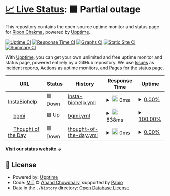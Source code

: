 # [📈 Live Status](https://riponxr.github.io/upptime): <!--live status--> **🟧 Partial outage**

This repository contains the open-source uptime monitor and status page for [Ripon Chakma](https://riponxr.github.io/upptime), powered by [Upptime](https://github.com/upptime/upptime).

[![Uptime CI](https://github.com/riponxr/upptime/workflows/Uptime%20CI/badge.svg)](https://github.com/riponxr/upptime/actions?query=workflow%3A%22Uptime+CI%22)
[![Response Time CI](https://github.com/riponxr/upptime/workflows/Response%20Time%20CI/badge.svg)](https://github.com/riponxr/upptime/actions?query=workflow%3A%22Response+Time+CI%22)
[![Graphs CI](https://github.com/riponxr/upptime/workflows/Graphs%20CI/badge.svg)](https://github.com/riponxr/upptime/actions?query=workflow%3A%22Graphs+CI%22)
[![Static Site CI](https://github.com/riponxr/upptime/workflows/Static%20Site%20CI/badge.svg)](https://github.com/riponxr/upptime/actions?query=workflow%3A%22Static+Site+CI%22)
[![Summary CI](https://github.com/riponxr/upptime/workflows/Summary%20CI/badge.svg)](https://github.com/riponxr/upptime/actions?query=workflow%3A%22Summary+CI%22)

With [Upptime](https://upptime.js.org), you can get your own unlimited and free uptime monitor and status page, powered entirely by a GitHub repository. We use [Issues](https://github.com/riponxr/upptime/issues) as incident reports, [Actions](https://github.com/riponxr/upptime/actions) as uptime monitors, and [Pages](https://riponxr.github.io/upptime) for the status page.

<!--start: status pages-->
<!-- This summary is generated by Upptime (https://github.com/upptime/upptime) -->
<!-- Do not edit this manually, your changes will be overwritten -->
<!-- prettier-ignore -->
| URL | Status | History | Response Time | Uptime |
| --- | ------ | ------- | ------------- | ------ |
| <img alt="" src="https://icons.duckduckgo.com/ip3/instabiohelp.com.ico" height="13"> [InstaBiohelp](https://instabiohelp.com/) | 🟥 Down | [insta-biohelp.yml](https://github.com/riponxr/uptime/commits/HEAD/history/insta-biohelp.yml) | <details><summary><img alt="Response time graph" src="./graphs/insta-biohelp/response-time-week.png" height="20"> 0ms</summary><br><a href="https://riponxr.github.io/upptime/history/insta-biohelp"><img alt="Response time 3123" src="https://img.shields.io/endpoint?url=https%3A%2F%2Fraw.githubusercontent.com%2Friponxr%2Fuptime%2FHEAD%2Fapi%2Finsta-biohelp%2Fresponse-time.json"></a><br><a href="https://riponxr.github.io/upptime/history/insta-biohelp"><img alt="24-hour response time 0" src="https://img.shields.io/endpoint?url=https%3A%2F%2Fraw.githubusercontent.com%2Friponxr%2Fuptime%2FHEAD%2Fapi%2Finsta-biohelp%2Fresponse-time-day.json"></a><br><a href="https://riponxr.github.io/upptime/history/insta-biohelp"><img alt="7-day response time 0" src="https://img.shields.io/endpoint?url=https%3A%2F%2Fraw.githubusercontent.com%2Friponxr%2Fuptime%2FHEAD%2Fapi%2Finsta-biohelp%2Fresponse-time-week.json"></a><br><a href="https://riponxr.github.io/upptime/history/insta-biohelp"><img alt="30-day response time 0" src="https://img.shields.io/endpoint?url=https%3A%2F%2Fraw.githubusercontent.com%2Friponxr%2Fuptime%2FHEAD%2Fapi%2Finsta-biohelp%2Fresponse-time-month.json"></a><br><a href="https://riponxr.github.io/upptime/history/insta-biohelp"><img alt="1-year response time 3123" src="https://img.shields.io/endpoint?url=https%3A%2F%2Fraw.githubusercontent.com%2Friponxr%2Fuptime%2FHEAD%2Fapi%2Finsta-biohelp%2Fresponse-time-year.json"></a></details> | <details><summary><a href="https://riponxr.github.io/upptime/history/insta-biohelp">0.00%</a></summary><a href="https://riponxr.github.io/upptime/history/insta-biohelp"><img alt="All-time uptime 44.31%" src="https://img.shields.io/endpoint?url=https%3A%2F%2Fraw.githubusercontent.com%2Friponxr%2Fuptime%2FHEAD%2Fapi%2Finsta-biohelp%2Fuptime.json"></a><br><a href="https://riponxr.github.io/upptime/history/insta-biohelp"><img alt="24-hour uptime 0.00%" src="https://img.shields.io/endpoint?url=https%3A%2F%2Fraw.githubusercontent.com%2Friponxr%2Fuptime%2FHEAD%2Fapi%2Finsta-biohelp%2Fuptime-day.json"></a><br><a href="https://riponxr.github.io/upptime/history/insta-biohelp"><img alt="7-day uptime 0.00%" src="https://img.shields.io/endpoint?url=https%3A%2F%2Fraw.githubusercontent.com%2Friponxr%2Fuptime%2FHEAD%2Fapi%2Finsta-biohelp%2Fuptime-week.json"></a><br><a href="https://riponxr.github.io/upptime/history/insta-biohelp"><img alt="30-day uptime 0.00%" src="https://img.shields.io/endpoint?url=https%3A%2F%2Fraw.githubusercontent.com%2Friponxr%2Fuptime%2FHEAD%2Fapi%2Finsta-biohelp%2Fuptime-month.json"></a><br><a href="https://riponxr.github.io/upptime/history/insta-biohelp"><img alt="1-year uptime 44.31%" src="https://img.shields.io/endpoint?url=https%3A%2F%2Fraw.githubusercontent.com%2Friponxr%2Fuptime%2FHEAD%2Fapi%2Finsta-biohelp%2Fuptime-year.json"></a></details>
| <img alt="" src="https://icons.duckduckgo.com/ip3/bgmi.in.ico" height="13"> [bgmi](https://bgmi.in) | 🟩 Up | [bgmi.yml](https://github.com/riponxr/uptime/commits/HEAD/history/bgmi.yml) | <details><summary><img alt="Response time graph" src="./graphs/bgmi/response-time-week.png" height="20"> 838ms</summary><br><a href="https://riponxr.github.io/upptime/history/bgmi"><img alt="Response time 1086" src="https://img.shields.io/endpoint?url=https%3A%2F%2Fraw.githubusercontent.com%2Friponxr%2Fuptime%2FHEAD%2Fapi%2Fbgmi%2Fresponse-time.json"></a><br><a href="https://riponxr.github.io/upptime/history/bgmi"><img alt="24-hour response time 723" src="https://img.shields.io/endpoint?url=https%3A%2F%2Fraw.githubusercontent.com%2Friponxr%2Fuptime%2FHEAD%2Fapi%2Fbgmi%2Fresponse-time-day.json"></a><br><a href="https://riponxr.github.io/upptime/history/bgmi"><img alt="7-day response time 838" src="https://img.shields.io/endpoint?url=https%3A%2F%2Fraw.githubusercontent.com%2Friponxr%2Fuptime%2FHEAD%2Fapi%2Fbgmi%2Fresponse-time-week.json"></a><br><a href="https://riponxr.github.io/upptime/history/bgmi"><img alt="30-day response time 847" src="https://img.shields.io/endpoint?url=https%3A%2F%2Fraw.githubusercontent.com%2Friponxr%2Fuptime%2FHEAD%2Fapi%2Fbgmi%2Fresponse-time-month.json"></a><br><a href="https://riponxr.github.io/upptime/history/bgmi"><img alt="1-year response time 1086" src="https://img.shields.io/endpoint?url=https%3A%2F%2Fraw.githubusercontent.com%2Friponxr%2Fuptime%2FHEAD%2Fapi%2Fbgmi%2Fresponse-time-year.json"></a></details> | <details><summary><a href="https://riponxr.github.io/upptime/history/bgmi">100.00%</a></summary><a href="https://riponxr.github.io/upptime/history/bgmi"><img alt="All-time uptime 94.22%" src="https://img.shields.io/endpoint?url=https%3A%2F%2Fraw.githubusercontent.com%2Friponxr%2Fuptime%2FHEAD%2Fapi%2Fbgmi%2Fuptime.json"></a><br><a href="https://riponxr.github.io/upptime/history/bgmi"><img alt="24-hour uptime 100.00%" src="https://img.shields.io/endpoint?url=https%3A%2F%2Fraw.githubusercontent.com%2Friponxr%2Fuptime%2FHEAD%2Fapi%2Fbgmi%2Fuptime-day.json"></a><br><a href="https://riponxr.github.io/upptime/history/bgmi"><img alt="7-day uptime 100.00%" src="https://img.shields.io/endpoint?url=https%3A%2F%2Fraw.githubusercontent.com%2Friponxr%2Fuptime%2FHEAD%2Fapi%2Fbgmi%2Fuptime-week.json"></a><br><a href="https://riponxr.github.io/upptime/history/bgmi"><img alt="30-day uptime 100.00%" src="https://img.shields.io/endpoint?url=https%3A%2F%2Fraw.githubusercontent.com%2Friponxr%2Fuptime%2FHEAD%2Fapi%2Fbgmi%2Fuptime-month.json"></a><br><a href="https://riponxr.github.io/upptime/history/bgmi"><img alt="1-year uptime 94.22%" src="https://img.shields.io/endpoint?url=https%3A%2F%2Fraw.githubusercontent.com%2Friponxr%2Fuptime%2FHEAD%2Fapi%2Fbgmi%2Fuptime-year.json"></a></details>
| <img alt="" src="https://icons.duckduckgo.com/ip3/thoughtoftheday.me.ico" height="13"> [Thought of the Day](https://thoughtoftheday.me) | 🟥 Down | [thought-of-the-day.yml](https://github.com/riponxr/uptime/commits/HEAD/history/thought-of-the-day.yml) | <details><summary><img alt="Response time graph" src="./graphs/thought-of-the-day/response-time-week.png" height="20"> 0ms</summary><br><a href="https://riponxr.github.io/upptime/history/thought-of-the-day"><img alt="Response time 3513" src="https://img.shields.io/endpoint?url=https%3A%2F%2Fraw.githubusercontent.com%2Friponxr%2Fuptime%2FHEAD%2Fapi%2Fthought-of-the-day%2Fresponse-time.json"></a><br><a href="https://riponxr.github.io/upptime/history/thought-of-the-day"><img alt="24-hour response time 0" src="https://img.shields.io/endpoint?url=https%3A%2F%2Fraw.githubusercontent.com%2Friponxr%2Fuptime%2FHEAD%2Fapi%2Fthought-of-the-day%2Fresponse-time-day.json"></a><br><a href="https://riponxr.github.io/upptime/history/thought-of-the-day"><img alt="7-day response time 0" src="https://img.shields.io/endpoint?url=https%3A%2F%2Fraw.githubusercontent.com%2Friponxr%2Fuptime%2FHEAD%2Fapi%2Fthought-of-the-day%2Fresponse-time-week.json"></a><br><a href="https://riponxr.github.io/upptime/history/thought-of-the-day"><img alt="30-day response time 0" src="https://img.shields.io/endpoint?url=https%3A%2F%2Fraw.githubusercontent.com%2Friponxr%2Fuptime%2FHEAD%2Fapi%2Fthought-of-the-day%2Fresponse-time-month.json"></a><br><a href="https://riponxr.github.io/upptime/history/thought-of-the-day"><img alt="1-year response time 3513" src="https://img.shields.io/endpoint?url=https%3A%2F%2Fraw.githubusercontent.com%2Friponxr%2Fuptime%2FHEAD%2Fapi%2Fthought-of-the-day%2Fresponse-time-year.json"></a></details> | <details><summary><a href="https://riponxr.github.io/upptime/history/thought-of-the-day">0.00%</a></summary><a href="https://riponxr.github.io/upptime/history/thought-of-the-day"><img alt="All-time uptime 0.40%" src="https://img.shields.io/endpoint?url=https%3A%2F%2Fraw.githubusercontent.com%2Friponxr%2Fuptime%2FHEAD%2Fapi%2Fthought-of-the-day%2Fuptime.json"></a><br><a href="https://riponxr.github.io/upptime/history/thought-of-the-day"><img alt="24-hour uptime 0.00%" src="https://img.shields.io/endpoint?url=https%3A%2F%2Fraw.githubusercontent.com%2Friponxr%2Fuptime%2FHEAD%2Fapi%2Fthought-of-the-day%2Fuptime-day.json"></a><br><a href="https://riponxr.github.io/upptime/history/thought-of-the-day"><img alt="7-day uptime 0.00%" src="https://img.shields.io/endpoint?url=https%3A%2F%2Fraw.githubusercontent.com%2Friponxr%2Fuptime%2FHEAD%2Fapi%2Fthought-of-the-day%2Fuptime-week.json"></a><br><a href="https://riponxr.github.io/upptime/history/thought-of-the-day"><img alt="30-day uptime 0.00%" src="https://img.shields.io/endpoint?url=https%3A%2F%2Fraw.githubusercontent.com%2Friponxr%2Fuptime%2FHEAD%2Fapi%2Fthought-of-the-day%2Fuptime-month.json"></a><br><a href="https://riponxr.github.io/upptime/history/thought-of-the-day"><img alt="1-year uptime 0.40%" src="https://img.shields.io/endpoint?url=https%3A%2F%2Fraw.githubusercontent.com%2Friponxr%2Fuptime%2FHEAD%2Fapi%2Fthought-of-the-day%2Fuptime-year.json"></a></details>

<!--end: status pages-->

[**Visit our status website →**](https://riponxr.github.io/upptime)

## 📄 License

- Powered by: [Upptime](https://github.com/upptime/upptime)
- Code: [MIT](./LICENSE) © [Anand Chowdhary](https://anandchowdhary.com), supported by [Pabio](https://pabio.com)
- Data in the `./history` directory: [Open Database License](https://opendatacommons.org/licenses/odbl/1-0/)
